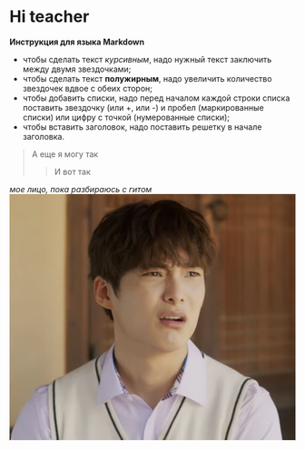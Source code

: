 # Hi teacher
**Инструкция для языка Markdown**
* чтобы сделать текст *курсивным*, надо нужный текст заключить между двумя звездочками;
* чтобы сделать текст **полужирным**, надо увеличить количество звездочек вдвое с обеих сторон;
* чтобы добавить списки, надо перед началом каждой строки списка поставить звездочку (или +, или -) и пробел (маркированные списки) или цифру с точкой (нумерованные списки);
* чтобы вставить заголовок, надо поставить решетку в начале заголовка.

>А еще я могу так
>>И вот так

*мое лицо, пока разбираюсь с гитом*
![](image.PNG)

